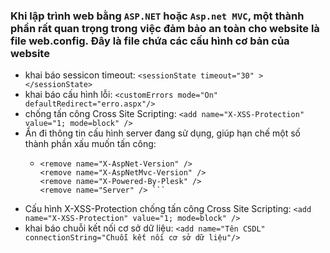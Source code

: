 ### Khi lập trình web bằng `ASP.NET` hoặc `Asp.net MVC`, một thành phần rất quan trọng trong việc đảm bảo an toàn cho website là file **web.config**. Đây là file chứa các cấu hình cơ bản của website
- khai báo sessicon timeout: `<sessionState timeout="30" ></sessionState>`
- khai báo cấu hình lỗi: `<customErrors mode="On" defaultRedirect="erro.aspx"/>`
- chống tấn công Cross Site Scripting: `<add name="X-XSS-Protection" value="1; mode=block" />`
- Ẩn đi thông tin cấu hình server đang sử dụng, giúp hạn chế một số thành phần xấu muốn tấn công: 
    - ```<remove name="X-Powered-By" />
      <remove name="X-AspNet-Version" />
      <remove name="X-AspNetMvc-Version" />
      <remove name="X-Powered-By-Plesk" />
      <remove name="Server" /> ```
- Cấu hình X-XSS-Protection chống tấn công Cross Site Scripting: `<add name="X-XSS-Protection" value="1; mode=block" />`
- khai báo chuỗi kết nối cơ sở dữ liệu: `<add name="Tên CSDL" connectionString="Chuỗi kết nối cơ sở dữ liệu"/>`